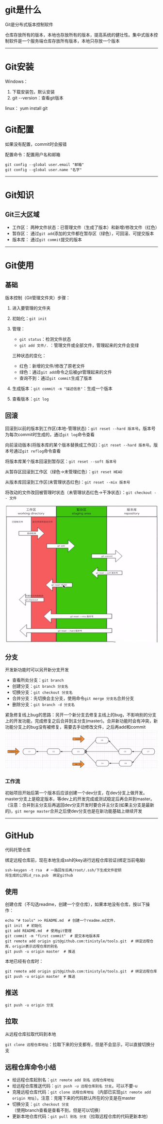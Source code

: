 # git是什么
Git是分布式版本控制软件

仓库存放所有的版本，本地也存放所有的版本，提高系统的健壮性。集中式版本控制软件是一个服务端仓库存放所有版本，本地只存放一个版本

---

# Git安装

Windows：
1. 下载安装包，默认安装
2. git --version：查看git版本

linux：
yum install git

# Git配置
如果没有配置，commit时会报错

配置命令：配置用户名和邮箱
```git
git config --global user.email "邮箱"
git config --global user.name "名字"
```

---

# Git知识
## Git三大区域
+ 工作区：
    两种文件状态：已管理文件（生成了版本）和新增/修改文件（红色）
+ 暂存区：
    通过`git add`添加的文件都在暂存区（绿色），可回滚、可提交版本
+ 版本库：
    通过`git commit`提交的版本

---

# Git使用
## 基础
版本控制（Git管理文件夹）步骤：
1. 进入要管理的文件夹
2. 初始化：`git init`
3. 管理：
    + `git status`：检测文件状态
    + `git add 文件/.` ：管理文件或全部文件，管理起来的文件会变绿
    
    三种状态的变化：
    + 红色：新增的文件/修改了原老文件
    + 绿色：通过`git add`命令之后被git管理起来的文件
    + 查询不到：通过`git commit`生成了版本
4. 生成版本：`git commit -m "描述信息"`：生成一个版本
5. 查看版本：`git log`

## 回滚
回滚到以前的版本到工作区(本地-管理状态)：`git reset --hard 版本号`。版本号为每次commit时生成的，通过`git log`命令查看

向前滚动版本(将版本库的某个版本替换成工作区)：`git reset --hard 版本号`。版本号通过`git reflog`命令查看

将版本库某个版本回滚到暂存区：`git reset --soft 版本号`

从暂存区回滚到工作区（绿色→未管理红色）：`git reset HEAD`

从版本库回滚到工作区(未管理状态红色)：`git reset --mix 版本号`

将改动的文件改回被管理时状态（未管理状态红色→干净状态）：`git checkout -- 文件`

![回滚操作](img/qu.jpg)

## 分支

开发新功能时可以另开新分支开发

+ 查看所处分支：`git branch`
+ 创建分支：`git branch 分支名`
+ 切换分支：`git checkout 分支名`
+ 合并分支：先切换会主分支，使用命令`git merge 分支名`合并分支
+ 删除分支：`git branch -d 分支名`

紧急修复线上bug的思路：另开一个新分支去修复主线上的bug，不影响别的分支上的开发功能，完成修复之后合并到主分支(master)。合并新功能时会有冲突，新功能分支上的bug没有被修复，需要去手动修改文件，之后再add和commit
![修bug思路](img/fenzhi.png)

### 工作流
初始项目开始后第一个版本后应该创建一个dev分支，在dev分支上做开发。master分支上是稳定版本，等dev上的开发完成或测试稳定后再合并到master。（注意：合并到主分支后再返回dev分支开发时要合并主分支(如果主分支是最新的)，`git merge master`合并之后使dev分支也是在新功能基础上继续开发

---


# GitHub

代码托管仓库

绑定远程仓库前，现在本地生成ssh的key进行远程仓库验证(绑定当前电脑)

```shell
ssh-keygen -t rsa  # 一路回车后再/root/.ssh/下生成文件密钥
将生成的公钥id_rsa.pub  绑定github
```

## 使用
创建仓库（不勾选readme，创建一个空仓库），如果本地没有仓库，按以下操作：
```shell
echo "# tools" >> README.md  # 创建一个readme.md文件，
git init  # 初始化
git add README.md  # 使用git管理
git commit -m "first commit"  # 提交本地版本库
git remote add origin git@github.com:tinistyle/tools.git  # 绑定远程仓库，origin表示远程仓库的别名
git push -u origin master  # 推送
```

本地已经有仓库时：
```shell
git remote add origin git@github.com:tinistyle/tools.git  # 绑定远程仓库
git push -u origin master  # 推送
```

## 推送
`git push -u origin 分支`

## 拉取
从远程仓库拉取代码到本地

`git clone 远程仓库地址`：拉取下来的分支都有，但是不会显示，可以直接切换分支


## 远程仓库命令小结
+ 给远程仓库起别名：`git remote add 别名 远程仓库地址`
+ 给远程仓库推送代码：`git push -u 远程仓库别名 分支`。可以不要-u
+ 克隆远程仓库代码：`git clone 远程仓库地址` （内部已实现`git remote add origin 地址`）。注意：克隆下来的代码默认所在的分支是在master
+ 切换分支：`git checkout 分支`（使用branch查看是查看不到，但是可以切换）
+ 更新本地仓库代码：`git pull 别名 分支`（拉取远程仓库的代码更新本地）
